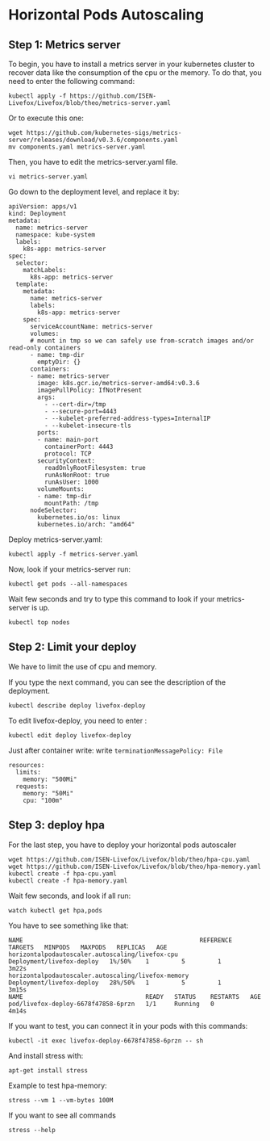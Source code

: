 Horizontal Pods Autoscaling
===

Step 1: Metrics server
---

To begin, you have to install a metrics server in your kubernetes cluster to recover data like the consumption of the cpu or the memory.
To do that, you need to enter the following command:
```
kubectl apply -f https://github.com/ISEN-Livefox/Livefox/blob/theo/metrics-server.yaml
```

Or to execute this one:
```
wget https://github.com/kubernetes-sigs/metrics-server/releases/download/v0.3.6/components.yaml
mv components.yaml metrics-server.yaml
```

Then, you have to edit the metrics-server.yaml file.

```
vi metrics-server.yaml
```

Go down to the deployment level, and replace it by:

```
apiVersion: apps/v1
kind: Deployment
metadata:
  name: metrics-server
  namespace: kube-system
  labels:
    k8s-app: metrics-server
spec:
  selector:
    matchLabels:
      k8s-app: metrics-server
  template:
    metadata:
      name: metrics-server
      labels:
        k8s-app: metrics-server
    spec:
      serviceAccountName: metrics-server
      volumes:
      # mount in tmp so we can safely use from-scratch images and/or read-only containers
      - name: tmp-dir
        emptyDir: {}
      containers:
      - name: metrics-server
        image: k8s.gcr.io/metrics-server-amd64:v0.3.6
        imagePullPolicy: IfNotPresent
        args:
          - --cert-dir=/tmp
          - --secure-port=4443
          - --kubelet-preferred-address-types=InternalIP
          - --kubelet-insecure-tls
        ports:
        - name: main-port
          containerPort: 4443
          protocol: TCP
        securityContext:
          readOnlyRootFilesystem: true
          runAsNonRoot: true
          runAsUser: 1000
        volumeMounts:
        - name: tmp-dir
          mountPath: /tmp
      nodeSelector:
        kubernetes.io/os: linux
        kubernetes.io/arch: "amd64"
```
Deploy metrics-server.yaml:
```
kubectl apply -f metrics-server.yaml
```
Now, look if your metrics-server run:

```
kubectl get pods --all-namespaces
```

Wait few seconds and try to type this command to look if your metrics-server is up.
```
kubectl top nodes
```

Step 2: Limit your deploy
---

We have to limit the use of cpu and memory.

If you type the next command, you can see the description of the deployment.
```
kubectl describe deploy livefox-deploy
```
To edit livefox-deploy, you need to enter :
```
kubectl edit deploy livefox-deploy
```

Just after container write: write `terminationMessagePolicy: File`
```
resources:
  limits:
    memory: "500Mi"
  requests:
    memory: "50Mi"
    cpu: "100m"
```

Step 3: deploy hpa
---

For the last step, you have to deploy your horizontal pods autoscaler

```
wget https://github.com/ISEN-Livefox/Livefox/blob/theo/hpa-cpu.yaml
wget https://github.com/ISEN-Livefox/Livefox/blob/theo/hpa-memory.yaml
kubectl create -f hpa-cpu.yaml
kubectl create -f hpa-memory.yaml
```

Wait few seconds, and look if all run:
```
watch kubectl get hpa,pods
```
You have to see something like that:
```
NAME                                                 REFERENCE                   TARGETS   MINPODS   MAXPODS   REPLICAS   AGE
horizontalpodautoscaler.autoscaling/livefox-cpu      Deployment/livefox-deploy   1%/50%    1         5         1          3m22s
horizontalpodautoscaler.autoscaling/livefox-memory   Deployment/livefox-deploy   28%/50%   1         5         1          3m15s                                   
NAME                                  READY   STATUS    RESTARTS   AGE
pod/livefox-deploy-6678f47858-6przn   1/1     Running   0          4m14s    
```
If you want to test, you can connect it in your pods with this commands:
```
kubectl -it exec livefox-deploy-6678f47858-6przn -- sh
```
And install stress with: 
```
apt-get install stress
```
Example to test hpa-memory: 
```
stress --vm 1 --vm-bytes 100M
```
If you want to see all commands
```
stress --help
```
